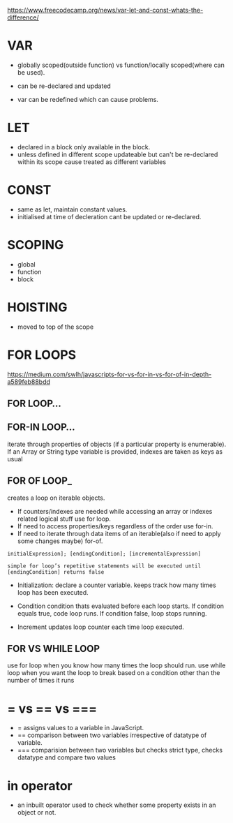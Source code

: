 https://www.freecodecamp.org/news/var-let-and-const-whats-the-difference/

# VAR
 * globally scoped(outside function) vs function/locally scoped(where can be used).

 * can be re-declared and updated
 * var can be redefined which can cause problems.

# LET
* declared in a block only available in the block.
* unless defined in different scope updateable but can't be re-declared within its scope cause treated as different variables

# CONST
* same as let, maintain constant values.
* initialised at time of decleration cant be updated or re-declared.

# SCOPING
  * global
  * function 
  * block

# HOISTING
  * moved to top of the scope

# FOR LOOPS
 https://medium.com/swlh/javascripts-for-vs-for-in-vs-for-of-in-depth-a589feb88bdd


## FOR LOOP…

##  FOR-IN LOOP…
iterate through properties of objects (if a particular property is enumerable). If an Array or String type variable is provided, indexes are taken as keys as usual

## FOR OF LOOP_
 creates a loop on iterable objects.

* If counters/indexes are needed while accessing an array or indexes related logical stuff use for loop.
* If need to access properties/keys regardless of the order use for-in.
* If need to iterate through data items of an iterable(also if need to apply some changes maybe) for-of. 

```
initialExpression]; [endingCondition]; [incrementalExpression]

simple for loop’s repetitive statements will be executed until [endingCondition] returns false
```
* Initialization: declare a counter variable. keeps track how many times loop has been executed.

* Condition condition thats evaluated before each loop starts. If condition equals true, code loop runs. If condition false, loop stops running.

* Increment updates loop counter each time loop executed.

## FOR VS WHILE LOOP
use for loop when you know how many times the loop should run. 
use while loop when you want the loop to break based on a condition other than the number of times it runs

# = vs == vs === 

* = assigns values to a variable in JavaScript. 
* == comparison between two variables irrespective of datatype of variable. 
* === comparision between two variables but checks strict type, checks datatype and compare two values

# in operator

* an inbuilt operator used to check whether some property exists in an object or not.